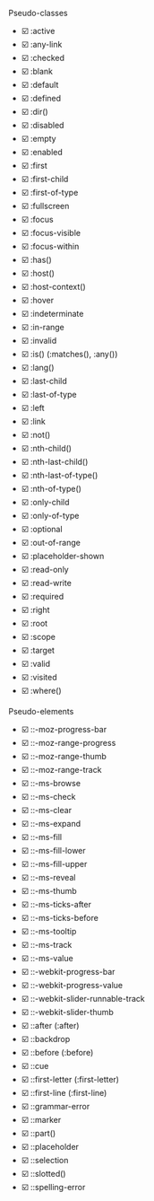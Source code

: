Pseudo-classes

- ☑️ :active
- ☑️ :any-link
- ☑️ :checked
- ☑️ :blank
- ☑️ :default
- ☑️ :defined
- ☑️ :dir()
- ☑️ :disabled
- ☑️ :empty
- ☑️ :enabled
- ☑️ :first
- ☑️ :first-child
- ☑️ :first-of-type
- ☑️ :fullscreen
- ☑️ :focus
- ☑️ :focus-visible
- ☑️ :focus-within
- ☑️ :has()
- ☑️ :host()
- ☑️ :host-context()
- ☑️ :hover
- ☑️ :indeterminate
- ☑️ :in-range
- ☑️ :invalid
- ☑️ :is() (:matches(), :any())
- ☑️ :lang()
- ☑️ :last-child
- ☑️ :last-of-type
- ☑️ :left
- ☑️ :link
- ☑️ :not()
- ☑️ :nth-child()
- ☑️ :nth-last-child()
- ☑️ :nth-last-of-type()
- ☑️ :nth-of-type()
- ☑️ :only-child
- ☑️ :only-of-type
- ☑️ :optional
- ☑️ :out-of-range
- ☑️ :placeholder-shown
- ☑️ :read-only
- ☑️ :read-write
- ☑️ :required
- ☑️ :right
- ☑️ :root
- ☑️ :scope
- ☑️ :target
- ☑️ :valid
- ☑️ :visited
- ☑️ :where()

Pseudo-elements

- ☑️ ::-moz-progress-bar
- ☑️ ::-moz-range-progress
- ☑️ ::-moz-range-thumb
- ☑️ ::-moz-range-track
- ☑️ ::-ms-browse
- ☑️ ::-ms-check
- ☑️ ::-ms-clear
- ☑️ ::-ms-expand
- ☑️ ::-ms-fill
- ☑️ ::-ms-fill-lower
- ☑️ ::-ms-fill-upper
- ☑️ ::-ms-reveal
- ☑️ ::-ms-thumb
- ☑️ ::-ms-ticks-after
- ☑️ ::-ms-ticks-before
- ☑️ ::-ms-tooltip
- ☑️ ::-ms-track
- ☑️ ::-ms-value
- ☑️ ::-webkit-progress-bar
- ☑️ ::-webkit-progress-value
- ☑️ ::-webkit-slider-runnable-track
- ☑️ ::-webkit-slider-thumb
- ☑️ ::after (:after)
- ☑️ ::backdrop
- ☑️ ::before (:before)
- ☑️ ::cue
- ☑️ ::first-letter (:first-letter)
- ☑️ ::first-line (:first-line)
- ☑️ ::grammar-error
- ☑️ ::marker
- ☑️ ::part()
- ☑️ ::placeholder
- ☑️ ::selection
- ☑️ ::slotted()
- ☑️ ::spelling-error



